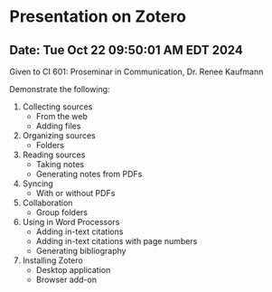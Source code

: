 # Presentation on Zotero

## Date: Tue Oct 22 09:50:01 AM EDT 2024

Given to CI 601: Proseminar in Communication, Dr. Renee Kaufmann

Demonstrate the following:

1. Collecting sources
    - From the web
    - Adding files
1. Organizing sources
    - Folders
1. Reading sources
    - Taking notes
    - Generating notes from PDFs
1. Syncing
    - With or without PDFs
1. Collaboration
    - Group folders
1. Using in Word Processors
    - Adding in-text citations
    - Adding in-text citations with page numbers
    - Generating bibliography
1. Installing Zotero
    - Desktop application
    - Browser add-on
